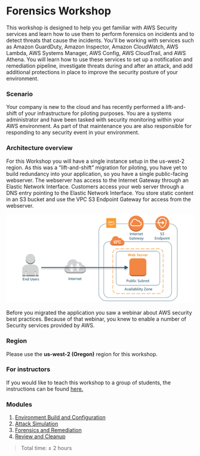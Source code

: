 # Forensics Workshop

This workshop is designed to help you get familiar with AWS Security services and learn how to use them to perform forensics on incidents and to detect threats that cause the incidents.  You'll be working with services such as Amazon GuardDuty, Amazon Inspector, Amazon CloudWatch, AWS Lambda, AWS Systems Manager, AWS Config, AWS CloudTrail, and AWS Athena. You will learn how to use these services to set up a notification and remediation pipeline, investigate threats during and after an attack, and  add additional protections in place to improve the security posture of your environment.

### Scenario

Your company is new to the cloud and has recently performed a lift-and-shift of your infrastructure for piloting purposes.  You are a systems administrator and have been tasked with security monitoring within your AWS environment.  As part of that maintenance you are also responsible for responding to any security event in your environment.

### Architecture overview

For this Workshop you will have a single instance setup in the us-west-2 region. As this was a “lift-and-shift” migration for piloting, you have yet to build redundancy into your application, so you have a single public-facing webserver. The webserver has access to the Internet Gateway through an Elastic Network Interface. Customers access your web server through a DNS entry pointing to the Elastic Network Interface. You store static content in an S3 bucket and use the VPC S3 Endpoint Gateway for access from the webserver.

![Architecture](./images/diagram-basic-arch.png "Lab Workload Architecture")

Before you migrated the application you saw a webinar about AWS security best practices. Because of that webinar, you knew to enable a number of Security services provided by AWS. 

### Region
Please use the **us-west-2 (Oregon)** region for this workshop.

### For instructors
If you would like to teach this workshop to a group of students, the instructions can be found [here.](./docs/workshop-delivery-instructions.md)

### Modules
1. [Environment Build and Configuration](./docs/01-environment-setup.md)
2. [Attack Simulation](./docs/02-attack-simulation.md) 
3. [Forensics and Remediation](./docs/03-forensics-and-remediation.md) 
4. [Review and Cleanup](./docs/04-review-and-cleanup.md)

> Total time: &plusmn; 2 hours
